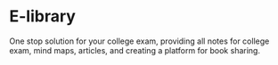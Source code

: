# E-library
One stop solution for your college exam, providing all notes for college exam, mind maps, articles, and creating a platform for book sharing.

